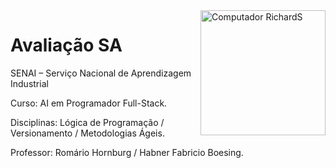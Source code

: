 <img src="https://cdn.discordapp.com/attachments/938812383810453555/954079784873386084/LogoGrupoMalwee_marca.png" min-width="200px" max-width="200px" width="200px" align="right" alt="Computador RichardS">

# Avaliação SA 

SENAI – Serviço Nacional de Aprendizagem Industrial

Curso: AI em Programador Full-Stack.

Disciplinas: Lógica de Programação / Versionamento / Metodologias Ágeis.

Professor: Romário Hornburg / Habner Fabricio Boesing.
